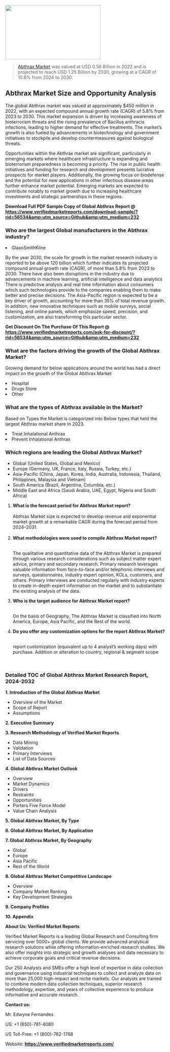 <img src="https://ffe5etoiles.com/wp-content/uploads/2024/12/MST1-300x171.png" alt="" width="300" height="171" class="alignnone size-medium wp-image-20088" /><blockquote><p><p><a href="https://www.verifiedmarketreports.com/download-sample/?rid=56534&utm_source=Github&utm_medium=232" target="_blank">Abthrax Market</a> was valued at USD 0.56 Billion in 2022 and is projected to reach USD 1.25 Billion by 2030, growing at a CAGR of 10.8% from 2024 to 2030.</p></blockquote><p><h2>Abthrax Market Size and Opportunity Analysis</h2><p>The global Abthrax market was valued at approximately $450 million in 2022, with an expected compound annual growth rate (CAGR) of 5.8% from 2023 to 2030. This market expansion is driven by increasing awareness of bioterrorism threats and the rising prevalence of Bacillus anthracis infections, leading to higher demand for effective treatments. The market’s growth is also fueled by advancements in biotechnology and government initiatives to stockpile and develop countermeasures against biological threats.</p><p>Opportunities within the Abthrax market are significant, particularly in emerging markets where healthcare infrastructure is expanding and bioterrorism preparedness is becoming a priority. The rise in public health initiatives and funding for research and development presents lucrative prospects for market players. Additionally, the growing focus on biodefense and the potential for new applications in other infectious disease areas further enhance market potential. Emerging markets are expected to contribute notably to market growth due to increasing healthcare investments and strategic partnerships in these regions.</p></p><p class=""><strong>Download Full PDF Sample Copy of Global Abthrax Report @ <a href="https://www.verifiedmarketreports.com/download-sample/?rid=56534&amp;utm_source=Github&amp;utm_medium=232" target="_blank">https://www.verifiedmarketreports.com/download-sample/?rid=56534&amp;utm_source=Github&amp;utm_medium=232</a></strong></p><h3 id="" class="">Who are the largest Global manufacturers in the Abthrax industry?</h3><p><li>GlaxoSmithKline</li></p><div class=""><div class="" dir="" data-message-author-role="" data-message-id="" data-message-model-slug=""><div class=""><div class=""><div class=""><div class="" dir="" data-message-author-role="" data-message-id="" data-message-model-slug=""><div class=""><div class=""><p>By the year 2030, the scale for growth in the market research industry is reported to be above 120 billion which further indicates its projected compound annual growth rate (CAGR), of more than 5.8% from 2023 to 2030. There have also been disruptions in the industry due to advancements in machine learning, artificial intelligence and data analytics There is predictive analysis and real time information about consumers which such technologies provide to the companies enabling them to make better and precise decisions. The Asia-Pacific region is expected to be a key driver of growth, accounting for more than 35% of total revenue growth. In addition, new innovative techniques such as mobile surveys, social listening, and online panels, which emphasize speed, precision, and customization, are also transforming this particular sector.</p><p><strong>Get Discount On The Purchase Of This Report @&nbsp; <a href="https://www.verifiedmarketreports.com/ask-for-discount/?rid=56534&amp;utm_source=Github&amp;utm_medium=232" target="_blank">https://www.verifiedmarketreports.com/ask-for-discount/?rid=56534&amp;utm_source=Github&amp;utm_medium=232</a></strong></p></div></div></div></div></div></div></div></div><h3 id="" class="">What are the factors driving the growth of the Global Abthrax Market?</h3><p id="" class="">Growing demand for below applications around the world has had a direct impact on the growth of the Global Abthrax Market</p><p id="" class=""><li>Hospital</li><li> Drugs Store</li><li> Other</li></p><h3 id="" class="">What are the types of Abthrax available in the Market?</h3><p id="" class="">Based on Types the Market is categorized into Below types that held the largest Abthrax market share In 2023.</p><p id="" class=""><li>Treat Inhalational Anthrax</li><li> Prevent Inhalational Anthrax</li></p><h3 id="" class="">Which regions are leading the Global Abthrax Market?</h3><ul><li>Global (United States, Global and Mexico)</li><li>Europe (Germany, UK, France, Italy, Russia, Turkey, etc.)</li><li>Asia-Pacific (China, Japan, Korea, India, Australia, Indonesia, Thailand, Philippines, Malaysia and Vietnam)</li><li>South America (Brazil, Argentina, Columbia, etc.)</li><li>Middle East and Africa (Saudi Arabia, UAE, Egypt, Nigeria and South Africa)</li></ul><p><ol><li><strong>What is the forecast period for Abthrax Market report?<br /></strong><br /><span data-sheets-root="1" data-sheets-value="{&quot;1&quot;:2,&quot;2&quot;:&quot;XXXX size is expected to develop revenue and exponential market growth at a remarkable CAGR during the forecast period from 2024&ndash;2030.&quot;}" data-sheets-userformat="{&quot;2&quot;:12674,&quot;4&quot;:{&quot;1&quot;:2,&quot;2&quot;:16776960},&quot;10&quot;:2,&quot;11&quot;:0,&quot;15&quot;:&quot;Arial&quot;,&quot;16&quot;:12}">Abthrax Market size is expected to develop revenue and exponential market growth at a remarkable CAGR during the forecast period from 2024&ndash;2031.</span><br /><br /></li><li><strong>What methodologies were used to compile Abthrax Market report?<br /><br /></strong><p>The qualitative and quantitative data of the&nbsp;Abthrax Market is prepared through various research considerations such as subject matter expert advice, primary and secondary research. Primary research leverages valuable information from face-to-face and/or telephonic interviews and surveys, questionnaires, industry expert opinion, KOLs, customers, and others. Primary interviews are conducted regularly with industry experts to create in-depth expert information on the market and to substantiate the existing analysis of the data.&nbsp;</p></li><li><strong>Who is the target audience for Abthrax Market report?<br /><br /></strong><p>On the basis of Geography, The&nbsp;Abthrax Market is classified into North America, Europe, Asia Pacific, and the Rest of the world.</p></li><li><strong>Do you offer any customization options for the report Abthrax Market?<br /><br /></strong><p>report customization (equivalent up to 4 analyst&rsquo;s working days) with purchase. Addition or alteration to country, regional &amp; segment scope</p><p>&nbsp;</p></li></ol></p><h3 id="" class="">Detailed TOC of Global Abthrax Market Research Report, 2024-2032</h3><p id="" class=""><strong>1. Introduction of the Global Abthrax Market</strong></p><ul><li>Overview of the Market</li><li>Scope of Report</li><li>Assumptions</li></ul><p id="" class=""><strong>2. Executive Summary</strong></p><p id="" class=""><strong>3. Research Methodology of&nbsp;Verified Market Reports</strong></p><ul><li>Data Mining</li><li>Validation</li><li>Primary Interviews</li><li>List of Data Sources</li></ul><p id="" class=""><strong>4. Global Abthrax Market Outlook</strong></p><ul><li>Overview</li><li>Market Dynamics</li><li>Drivers</li><li>Restraints</li><li>Opportunities</li><li>Porters Five Force Model</li><li>Value Chain Analysis</li></ul><p id="" class=""><strong>5. Global Abthrax Market, By&nbsp;Type</strong></p><p id="" class=""><strong>6. Global Abthrax Market, By Application</strong></p><p id="" class=""><strong>7. Global Abthrax Market, By Geography</strong></p><ul><li>Global</li><li>Europe</li><li>Asia Pacific</li><li>Rest of the World</li></ul><p id="" class=""><strong>8. Global Abthrax Market Competitive Landscape</strong></p><ul><li>Overview</li><li>Company Market Ranking</li><li>Key Development Strategies</li></ul><p id="" class=""><strong>9. Company Profiles</strong></p><p id="" class=""><strong>10. Appendix</strong></p><p id="" class=""><strong>About Us: Verified Market Reports</strong></p><p id="" class="">Verified Market Reports is a leading Global Research and Consulting firm servicing over 5000+ global clients. We provide advanced analytical research solutions while offering information-enriched research studies. We also offer insights into strategic and growth analyses and data necessary to achieve corporate goals and critical revenue decisions.</p><p id="" class="">Our 250 Analysts and SMEs offer a high level of expertise in data collection and governance using industrial techniques to collect and analyze data on more than 25,000 high-impact and niche markets. Our analysts are trained to combine modern data collection techniques, superior research methodology, expertise, and years of collective experience to produce informative and accurate research.</p><p id="" class=""><strong>Contact us:</strong></p><p id="" class="">Mr. Edwyne Fernandes</p><p id="" class="">US: +1 (650)-781-4080</p><p id="" class="">US Toll-Free: +1 (800)-782-1768</p><p id="" class="">Website: <a target="" data-test-app-aware-link=""><strong>https://www.verifiedmarketreports.com/</strong></a></p>
